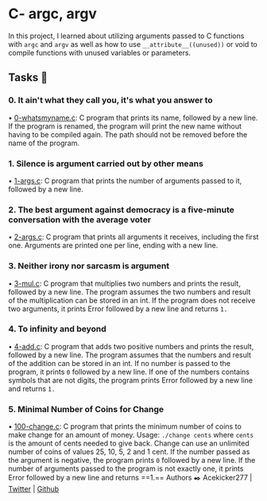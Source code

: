 
# C- argc, argv
In this project, I learned about utilizing arguments passed to C functions with `argc` and `argv` as well as how to use `__attribute__((unused))` or void to compile functions with unused variables or parameters.

## Tasks 📃

### 0. It ain't what they call you, it's what you answer to

• [0-whatsmyname.c](https://github.com/Acekicker277/alx-low_level_programming/blob/main/0x0A-argc_argv/0-whatsmyname.c): C program that prints its name, followed by a new line.
If the program is renamed, the program will print the new name without having to be compiled again.
The path should not be removed before the name of the program.

### 1. Silence is argument carried out by other means

• [1-args.c](https://github.com/Acekicker277/alx-low_level_programming/blob/main/0x0A-argc_argv/1-args.c): C program that prints the number of arguments passed to it, followed by a new line.

### 2. The best argument against democracy is a five-minute conversation with the average voter

• [2-args.c](https://github.com/Acekicker277/alx-low_level_programming/blob/main/0x0A-argc_argv/2-args.c): C program that prints all arguments it receives, including the first one.
Arguments are printed one per line, ending with a new line.

### 3. Neither irony nor sarcasm is argument

• [3-mul.c](https://github.com/Acekicker277/alx-low_level_programming/blob/main/0x0A-argc_argv/3-mul.c): C program that multiplies two numbers and prints the result, followed by a new line.
The program assumes the two numbers and result of the multiplication can be stored in an int.
If the program does not receive two arguments, it prints Error followed by a new line and returns `1.`

### 4. To infinity and beyond

• [4-add.c](https://github.com/Acekicker277/alx-low_level_programming/blob/main/0x0A-argc_argv/4-add.c): C program that adds two positive numbers and prints the result, followed by a new line.
The program assumes that the numbers and result of the addition can be stored in an int.
If no number is passed to the program, it prints `0` followed by a new line.
If one of the numbers contains symbols that are not digits, the program prints Error followed by a new line and returns `1.`

### 5. Minimal Number of Coins for Change
• [100-change.c](https://github.com/Acekicker277/alx-low_level_programming/blob/main/0x0A-argc_argv/100-change.c): C program that prints the minimum number of coins to make change for an amount of money.
Usage: `./change cents` where `cents` is the amount of cents needed to give back.
Change can use an unlimited number of coins of values 25, 10, 5, 2 and 1 cent.
If the number passed as the argument is negative, the program prints `0` followed by a new line.
If the number of arguments passed to the program is not exactly one, it prints Error followed by a new line and returns ==1.==
Authors ✒️ 
Acekicker277 | [Twitter](https://twitter.com/HaymoreAy?t=iI6aWw2a9dKoUss2BsZhJw&s=09) | [Github](https://github.com/Acekicker277)
